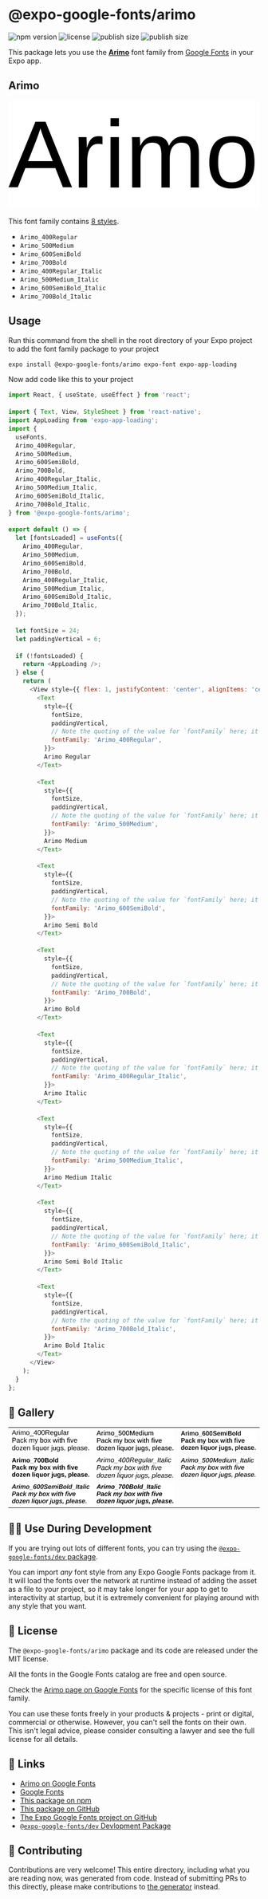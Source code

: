 # @expo-google-fonts/arimo

![npm version](https://flat.badgen.net/npm/v/@expo-google-fonts/arimo)
![license](https://flat.badgen.net/github/license/expo/google-fonts)
![publish size](https://flat.badgen.net/packagephobia/install/@expo-google-fonts/arimo)
![publish size](https://flat.badgen.net/packagephobia/publish/@expo-google-fonts/arimo)

This package lets you use the [**Arimo**](https://fonts.google.com/specimen/Arimo) font family from [Google Fonts](https://fonts.google.com/) in your Expo app.

## Arimo

![Arimo](./font-family.png)

This font family contains [8 styles](#-gallery).

- `Arimo_400Regular`
- `Arimo_500Medium`
- `Arimo_600SemiBold`
- `Arimo_700Bold`
- `Arimo_400Regular_Italic`
- `Arimo_500Medium_Italic`
- `Arimo_600SemiBold_Italic`
- `Arimo_700Bold_Italic`

## Usage

Run this command from the shell in the root directory of your Expo project to add the font family package to your project
```sh
expo install @expo-google-fonts/arimo expo-font expo-app-loading
```

Now add code like this to your project
```js
import React, { useState, useEffect } from 'react';

import { Text, View, StyleSheet } from 'react-native';
import AppLoading from 'expo-app-loading';
import {
  useFonts,
  Arimo_400Regular,
  Arimo_500Medium,
  Arimo_600SemiBold,
  Arimo_700Bold,
  Arimo_400Regular_Italic,
  Arimo_500Medium_Italic,
  Arimo_600SemiBold_Italic,
  Arimo_700Bold_Italic,
} from '@expo-google-fonts/arimo';

export default () => {
  let [fontsLoaded] = useFonts({
    Arimo_400Regular,
    Arimo_500Medium,
    Arimo_600SemiBold,
    Arimo_700Bold,
    Arimo_400Regular_Italic,
    Arimo_500Medium_Italic,
    Arimo_600SemiBold_Italic,
    Arimo_700Bold_Italic,
  });

  let fontSize = 24;
  let paddingVertical = 6;

  if (!fontsLoaded) {
    return <AppLoading />;
  } else {
    return (
      <View style={{ flex: 1, justifyContent: 'center', alignItems: 'center' }}>
        <Text
          style={{
            fontSize,
            paddingVertical,
            // Note the quoting of the value for `fontFamily` here; it expects a string!
            fontFamily: 'Arimo_400Regular',
          }}>
          Arimo Regular
        </Text>

        <Text
          style={{
            fontSize,
            paddingVertical,
            // Note the quoting of the value for `fontFamily` here; it expects a string!
            fontFamily: 'Arimo_500Medium',
          }}>
          Arimo Medium
        </Text>

        <Text
          style={{
            fontSize,
            paddingVertical,
            // Note the quoting of the value for `fontFamily` here; it expects a string!
            fontFamily: 'Arimo_600SemiBold',
          }}>
          Arimo Semi Bold
        </Text>

        <Text
          style={{
            fontSize,
            paddingVertical,
            // Note the quoting of the value for `fontFamily` here; it expects a string!
            fontFamily: 'Arimo_700Bold',
          }}>
          Arimo Bold
        </Text>

        <Text
          style={{
            fontSize,
            paddingVertical,
            // Note the quoting of the value for `fontFamily` here; it expects a string!
            fontFamily: 'Arimo_400Regular_Italic',
          }}>
          Arimo Italic
        </Text>

        <Text
          style={{
            fontSize,
            paddingVertical,
            // Note the quoting of the value for `fontFamily` here; it expects a string!
            fontFamily: 'Arimo_500Medium_Italic',
          }}>
          Arimo Medium Italic
        </Text>

        <Text
          style={{
            fontSize,
            paddingVertical,
            // Note the quoting of the value for `fontFamily` here; it expects a string!
            fontFamily: 'Arimo_600SemiBold_Italic',
          }}>
          Arimo Semi Bold Italic
        </Text>

        <Text
          style={{
            fontSize,
            paddingVertical,
            // Note the quoting of the value for `fontFamily` here; it expects a string!
            fontFamily: 'Arimo_700Bold_Italic',
          }}>
          Arimo Bold Italic
        </Text>
      </View>
    );
  }
};

```

## 🔡 Gallery


||||
|-|-|-|
|![Arimo_400Regular](./Arimo_400Regular.ttf.png)|![Arimo_500Medium](./Arimo_500Medium.ttf.png)|![Arimo_600SemiBold](./Arimo_600SemiBold.ttf.png)||
|![Arimo_700Bold](./Arimo_700Bold.ttf.png)|![Arimo_400Regular_Italic](./Arimo_400Regular_Italic.ttf.png)|![Arimo_500Medium_Italic](./Arimo_500Medium_Italic.ttf.png)||
|![Arimo_600SemiBold_Italic](./Arimo_600SemiBold_Italic.ttf.png)|![Arimo_700Bold_Italic](./Arimo_700Bold_Italic.ttf.png)|||


## 👩‍💻 Use During Development

If you are trying out lots of different fonts, you can try using the [`@expo-google-fonts/dev` package](https://github.com/expo/google-fonts/tree/master/font-packages/dev#readme).

You can import *any* font style from any Expo Google Fonts package from it. It will load the fonts
over the network at runtime instead of adding the asset as a file to your project, so it may take longer
for your app to get to interactivity at startup, but it is extremely convenient
for playing around with any style that you want.

## 📖 License

The `@expo-google-fonts/arimo` package and its code are released under the MIT license.

All the fonts in the Google Fonts catalog are free and open source.

Check the [Arimo page on Google Fonts](https://fonts.google.com/specimen/Arimo) for the specific license of this font family.

You can use these fonts freely in your products & projects - print or digital, commercial or otherwise. However, you can't sell the fonts on their own. This isn't legal advice, please consider consulting a lawyer and see the full license for all details.

## 🔗 Links

- [Arimo on Google Fonts](https://fonts.google.com/specimen/Arimo)
- [Google Fonts](https://fonts.google.com/)
- [This package on npm](https://www.npmjs.com/package/@expo-google-fonts/arimo)
- [This package on GitHub](https://github.com/expo/google-fonts/tree/master/font-packages/arimo)
- [The Expo Google Fonts project on GitHub](https://github.com/expo/google-fonts)
- [`@expo-google-fonts/dev` Devlopment Package](https://github.com/expo/google-fonts/tree/master/font-packages/dev)

## 🤝 Contributing

Contributions are very welcome! This entire directory, including what you are reading now, was generated from code. Instead of submitting PRs to this directly, please make contributions to [the generator](https://github.com/expo/google-fonts/tree/master/packages/generator) instead.
